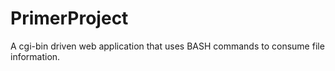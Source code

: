 # PrimerProject
A cgi-bin driven web application that uses BASH commands to consume file information.
